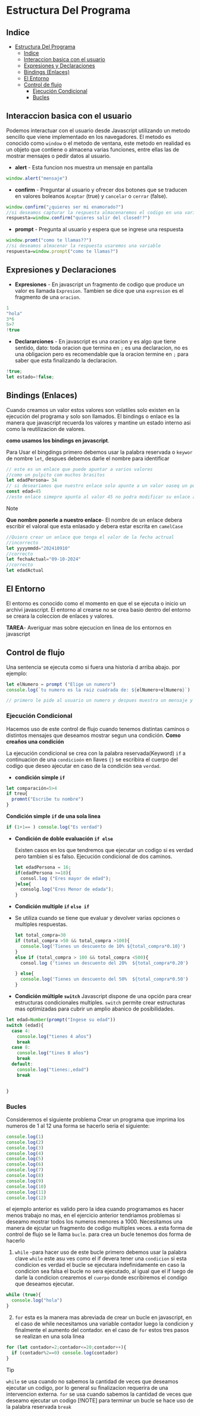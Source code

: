 # Estructura Del Programa
## Indice
- [Estructura Del Programa](#estructura-del-programa)
  - [Indice](#indice)
  - [Interaccion basica con el usuario](#interaccion-basica-con-el-usuario)
  - [Expresiones y Declaraciones](#expresiones-y-declaraciones)
  - [Bindings (Enlaces)](#bindings-enlaces)
  - [El Entorno](#el-entorno)
  - [Control de flujo](#control-de-flujo)
    - [Ejecución Condicional](#ejecución-condicional)
    - [Bucles](#bucles)
## Interaccion basica con el usuario
Podemos interactuar con el usuario desde Javascript utilizando un metodo sencillo que viene implementado en los navegadores.
El metodo es conocido como `window` o el metodo de ventana, este metodo en realidad es un objeto que contiene o almacena varias funciones, entre ellas las de mostrar mensajes o pedir datos al usuario.
- **alert** - Esta funcion nos muestra un mensaje en pantalla
```js
window.alert("mensaje")
```
- **confirm** - Preguntar al usuario y ofrecer dos botones que se traducen en valores boleanos `Aceptar` (true) y `cancelar` o `cerrar` (false).
```js
window.confirm("¿quieres ser mi enamorado?")
//si deseamos capturar la respuesta almacenaremos el codigo en una variable
respuesta=window.confirm("quieres salir del closed!?")
```
- **prompt** - Pregunta al usuario y espera que se ingrese una respuesta
```js
window.promt("como te llamas??")
//si deseamos almacenar la respuesta usaremos una variable
respuesta=window.prompt("como te llamas?")
```
## Expresiones y Declaraciones
- **Expresiones** - En javascript un fragmento de codigo que produce un valor es llamada `Expresion`. Tambien se dice que una `expresion` es el fragmento de una `oracion`.
```js
1
"hola"
3*6
5>7
!true
```
- **Declararciones** - En javascript es una oracion y es algo que tiene sentido, dato: toda oracion que termina en `;` es una declaracion, no es una obligacion pero es recomendable que la oracion termine en `;` para saber que esta finalizando la declaracion.
```js
!true;
let estado=!false;
```

## Bindings (Enlaces)
Cuando creamos un valor estos valores son volatiles solo existen en la ejecución del programa y solo son llamados.
El bindings o enlace es la manera que javascript recuerda los valores y mantine un estado interno asi como la reutilizacion de valores.

**como usamos los bindings en javascript**.

Para Usar el bingdings primero debemos usar la palabra reservada o `keywor` de nombre `let`, despues debemos darle el nombre para identificar
```js
// este es un enlace que puede apuntar a varios valores
//como un pulpito com muchos brasitos
let edadPersona= 34
// si deseariamos que nuestro enlace solo apunte a un valor oaseq un pulpito con un brasito entonces para crear este enlace debemos hacer uso de la keywor const.
const edad=45
//este enlace simepre apunta al valor 45 no podra modificar su enlace a otro valor
```
>[!NOTE]
**Que nombre ponerle a nuestro enlace**- El nombre de un enlace debera escribir el valoral que esta enlasado y debera estar escrita en `camelCase`

```js
//Quiero crear un anlace que tenga el valor de la fecha actrual
//incorrecto
let yyyymmdd="202410910"
//correcto
let fechaActual="09-10-2024"
//correcto
let edadActual
```

## El Entorno
El entorno es conocido como el momento en que  el se ejecuta o inicio un archivi javascript.
El entorno al crearse no se crea basio dentro del entorno se creara la coleccion de enlaces y valores.

**TAREA**-  Averiguar mas sobre ejecucion en linea de los entornos en javascript

## Control de flujo

Una sentencia se ejecuta como si fuera una historia d arriba abajo.
por ejemplo:

```js
let elNumero = prompt ("Elige un numero")
console.log(`tu numero es la raiz cuadrada de: ${elNumero+elNumero}`)

// primero le pide al usuario un numero y despues muestra un mensaje y el cuadrado de ese numero

```


### Ejecución Condicional
Hacemos uso de este control de flujo cuando tenemos distintas caminos o distintos mensajes que deseamos mostrar segun una condición.
**Como creaños una condición**

La ejecución condicional se crea con la palabra reservada(Keyword) `if` a continuacion de una `condicioón` en llaves `{}` se escribira el cuerpo del codigo que deseo ajecutar en caso de la condición sea `verdad`.
  
  - **condición simple `if`**
```js
let comparación=5>4 
if treu{
  promnt("Escribe tu nombre")
}
```
**Condición simple `if` de una sola linea**
```js
if (1+1== ) console.log("Es verdad")
```
- **Condición de doble evaluación `if else`**
  
  Existen casos en los que tendremos que ejecutar un codigo si es verdad pero tambien  si es falso. Ejecución  condicional de dos caminos.

  ```js
  let edadPersona = 16;
  if(edadPersona >=18){
    consol.log ("Eres mayor de edad");
  }else{
    consolg.log("Eres Menor de edada");
  }
  ```
- **Condición multiple `if` `else if`**
- 
  Se utiliza cuando se tiene que evaluar  y devolver varias opciones o multiples respuestas.
  ```js
  let total_compra=30
  if (total_compra >50 && total_compra >100){
    console.log('Tienes un descuento de 10% ${total_compra*0.10}')
  }
  else if (total_compra > 100 && total_compra <500){
    consol.log ('tienes un descuento del 20%  ${total_compra*0.20')

  } else{
    console.log('Tienes un descuento del 50%  ${total_compra*0.50')
  }
  ```
- **Condición múltiple `switch`** Javascript dispone de una opción para crear estructuras condicionales multiples. `switch` permite crear estructuras mas optimizadas para cubrir un amplio abanico de posibilidades.
  
```js
let edad=Number(prompt("Ingese su edad"))
switch (edad){
  case 4:
    console.log("tienes 4 años")
    break
  case 8:
    console.log("tines 8 años")
    break
  default:
    console.log("tienes:,edad")
    break


}
```




### Bucles
Consideremos el siguiente problema
Crear un programa que imprima los numeros de 1 al 12 una forma se hacerlo seria el siguiente:
```js
console.log(1)
console.log(2)
console.log(3)
console.log(4)
console.log(5)
console.log(6)
console.log(7)
console.log(8)
console.log(9)
console.log(10)
console.log(11)
console.log(12)
```
el ejemplo anterior es valido pero la idea cuando programamos es hacer menos trabajo no mas, en el ejercicio anterior tendriamos problemas si deseamo mostrar todos los numeros menores a 1000.
Necesitamos una manera de ejcutar un fragmento de codigo multiples veces. a esta forma de control de flujo se le llama `bucle`.
para crea un bucle tenemos dos forma de hacerlo
1. `while` -para hacer uso de este bucle primero debemos usar la palabra clave `while` este asu ves como el if devera tener una `condicion` si esta condicion es verdad el bucle se ejecutara indefinidamente en caso la condicion sea falsa el bucle no sera ejecutado,  al igual que el if luego de darle la condicion crearemos el `cuerpo` donde escribiremos el condigo que deseamos ejecutar.
```js
while (true){
  console.log("hola")
}
```
2. `for` esta es la manera mas abreviada de crear un bucle en javascript, en el caso de while necesitamos una variable contador luego la condicion y finalmente el aumento del contador. en el caso de `for` estos tres pasos se realizan en una sola linea
```js
for (let contador=2;contador<=20;contador++){
  if (contador%2==0) console.log(contador)
}
```
> [!TIP]
> `while` se usa cuando no sabemos la cantidad de veces que deseamos ejecutar un codigo, por lo general su finalizacion requerira de una intervencion externa. `for` se usa cuando sabemos la cantidad de veces que deseamo ejecutar un codigo
> [!NOTE]
> para terminar un bucle se hace uso de la palabra reservada `break`
